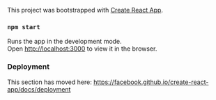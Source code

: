 This project was bootstrapped with [Create React App](https://github.com/facebook/create-react-app).

### `npm start`
Runs the app in the development mode.<br />
Open [http://localhost:3000](http://localhost:3000) to view it in the browser.

### Deployment
This section has moved here: https://facebook.github.io/create-react-app/docs/deployment
